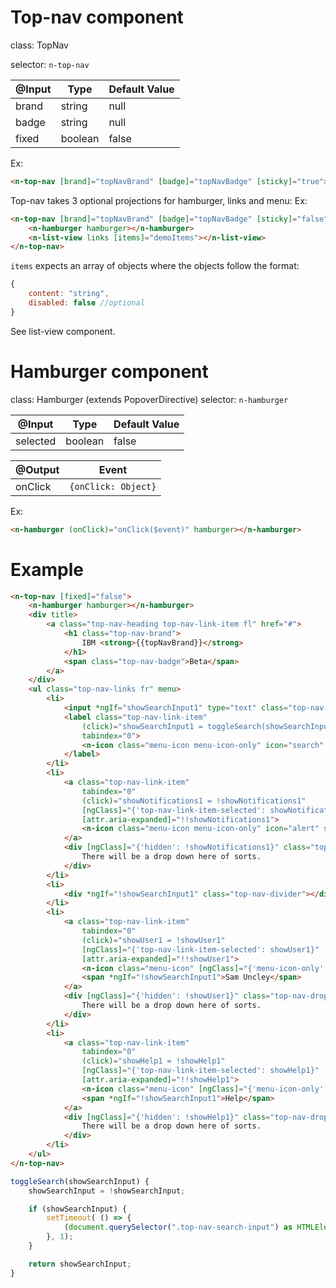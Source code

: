 # Top-nav component

class: TopNav

selector: `n-top-nav`

| @Input    | Type        | Default Value |
| --------- | ----------- | ------------- |
| brand     | string      | null          |
| badge     | string      | null          |
| fixed     | boolean     | false         |


Ex:
```html
<n-top-nav [brand]="topNavBrand" [badge]="topNavBadge" [sticky]="true"></n-top-nav>
```

Top-nav takes 3 optional projections for hamburger, links and menu:
Ex:
```html
<n-top-nav [brand]="topNavBrand" [badge]="topNavBadge" [sticky]="false">
	<n-hamburger hamburger></n-hamburger>
	<n-list-view links [items]="demoItems"></n-list-view>
</n-top-nav>
```

`items` expects an array of objects where the objects follow the format:
```javascript
{
	content: "string",
	disabled: false //optional
}
```

See list-view component.

# Hamburger component

class: Hamburger (extends PopoverDirective)
selector: `n-hamburger`

| @Input    | Type        | Default Value |
| --------- | ----------- | ------------- |
| selected  | boolean     | false         |

| @Output | Event               |
| ------- | ------------------- |
| onClick | `{onClick: Object}` |


Ex:
```html
<n-hamburger (onClick)="onClick($event)" hamburger></n-hamburger>
```

# Example

```html
<n-top-nav [fixed]="false">
	<n-hamburger hamburger></n-hamburger>
	<div title>
		<a class="top-nav-heading top-nav-link-item fl" href="#">
			<h1 class="top-nav-brand">
				IBM <strong>{{topNavBrand}}</strong>
			</h1>
			<span class="top-nav-badge">Beta</span>
		</a>
	</div>
	<ul class="top-nav-links fr" menu>
		<li>
			<input *ngIf="showSearchInput1" type="text" class="top-nav-search-input">
			<label class="top-nav-link-item"
				(click)="showSearchInput1 = toggleSearch(showSearchInput1)"
				tabindex="0">
				<n-icon class="menu-icon menu-icon-only" icon="search" size="16"></n-icon>
			</label>
		</li>
		<li>
			<a class="top-nav-link-item"
				tabindex="0"
				(click)="showNotifications1 = !showNotifications1"
				[ngClass]="{'top-nav-link-item-selected': showNotifications1}"
				[attr.aria-expanded]="!!showNotifications1">
				<n-icon class="menu-icon menu-icon-only" icon="alert" size="16"></n-icon>
			</a>
			<div [ngClass]="{'hidden': !showNotifications1}" class="top-nav-dropdown">
				There will be a drop down here of sorts.
			</div>
		</li>
		<li>
			<div *ngIf="!showSearchInput1" class="top-nav-divider"></div>
		</li>
		<li>
			<a class="top-nav-link-item"
				tabindex="0"
				(click)="showUser1 = !showUser1"
				[ngClass]="{'top-nav-link-item-selected': showUser1}"
				[attr.aria-expanded]="!!showUser1">
				<n-icon class="menu-icon" [ngClass]="{'menu-icon-only': showSearchInput1}" icon="profile" size="16"></n-icon>
				<span *ngIf="!showSearchInput1">Sam Uncley</span>
			</a>
			<div [ngClass]="{'hidden': !showUser1}" class="top-nav-dropdown">
				There will be a drop down here of sorts.
			</div>
		</li>
		<li>
			<a class="top-nav-link-item"
				tabindex="0"
				(click)="showHelp1 = !showHelp1"
				[ngClass]="{'top-nav-link-item-selected': showHelp1}"
				[attr.aria-expanded]="!!showHelp1">
				<n-icon class="menu-icon" [ngClass]="{'menu-icon-only': showSearchInput1}" icon="help" size="16"></n-icon>
				<span *ngIf="!showSearchInput1">Help</span>
			</a>
			<div [ngClass]="{'hidden': !showHelp1}" class="top-nav-dropdown">
				There will be a drop down here of sorts.
			</div>
		</li>
	</ul>
</n-top-nav>
```

```typescript
toggleSearch(showSearchInput) {
	showSearchInput = !showSearchInput;

	if (showSearchInput) {
		setTimeout( () => {
			(document.querySelector(".top-nav-search-input") as HTMLElement).focus();
		}, 1);
	}

	return showSearchInput;
}
```

